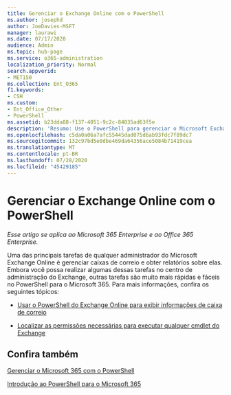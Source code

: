 ```yaml
---
title: Gerenciar o Exchange Online com o PowerShell
ms.author: josephd
author: JoeDavies-MSFT
manager: laurawi
ms.date: 07/17/2020
audience: Admin
ms.topic: hub-page
ms.service: o365-administration
localization_priority: Normal
search.appverid:
- MET150
ms.collection: Ent_O365
f1.keywords:
- CSH
ms.custom:
- Ent_Office_Other
- PowerShell
ms.assetid: b23dda88-f137-4051-9c2c-84035ad63f5e
description: 'Resumo: Use o PowerShell para gerenciar o Microsoft Exchange Online, incluindo a exibição da configuração de caixa de correio e relatórios avançados.'
ms.openlocfilehash: c5da0a06a7afc55445dad075d6ab93fdc7f89dc7
ms.sourcegitcommit: 132c97bd5e0dbe469da64356ace5084b71419cea
ms.translationtype: MT
ms.contentlocale: pt-BR
ms.lasthandoff: 07/28/2020
ms.locfileid: "45429185"
---
```

# <a name="manage-exchange-online-with-powershell"></a>Gerenciar o Exchange Online com o PowerShell

*Esse artigo se aplica ao Microsoft 365 Enterprise e ao Office 365 Enterprise.*

Uma das principais tarefas de qualquer administrador do Microsoft Exchange Online é gerenciar caixas de correio e obter relatórios sobre elas. Embora você possa realizar algumas dessas tarefas no centro de administração do Exchange, outras tarefas são muito mais rápidas e fáceis no PowerShell para o Microsoft 365. Para mais informações, confira os seguintes tópicos:
  
- [Usar o PowerShell do Exchange Online para exibir informações de caixa de correio](https://docs.microsoft.com/exchange/recipients-in-exchange-online/manage-user-mailboxes/use-powershell-to-display-mailbox-information)
    
- [Localizar as permissões necessárias para executar qualquer cmdlet do Exchange](https://docs.microsoft.com/powershell/exchange/exchange-server/find-exchange-cmdlet-permissions)
    
## <a name="see-also"></a>Confira também

[Gerenciar o Microsoft 365 com o PowerShell](manage-office-365-with-office-365-powershell.md)
  
[Introdução ao PowerShell para o Microsoft 365](getting-started-with-office-365-powershell.md)

